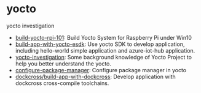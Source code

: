 # yocto

yocto investigation

* [build-yocto-rpi-101](./build-yocto-rpi-101.md): Build Yocto System for Raspberry Pi under Win10
* [build-app-with-yocto-esdk](./build-app-with-yocto-esdk.md): Use yocto SDK to develop application, including hello-world simple application and azure-iot-hub application.
* [yocto-investigation](./yocto-investigation.md): Some background knowledge of Yocto Project to help you better understand the yocto.
* [configure-package-manager](./configure-package-manager.md): Configure package manager in yocto
* [dockcross/build-app-with-dockcross](./dockcross/build-app-with-dockcross.md): Develop application with dockcross cross-compile toolchains.